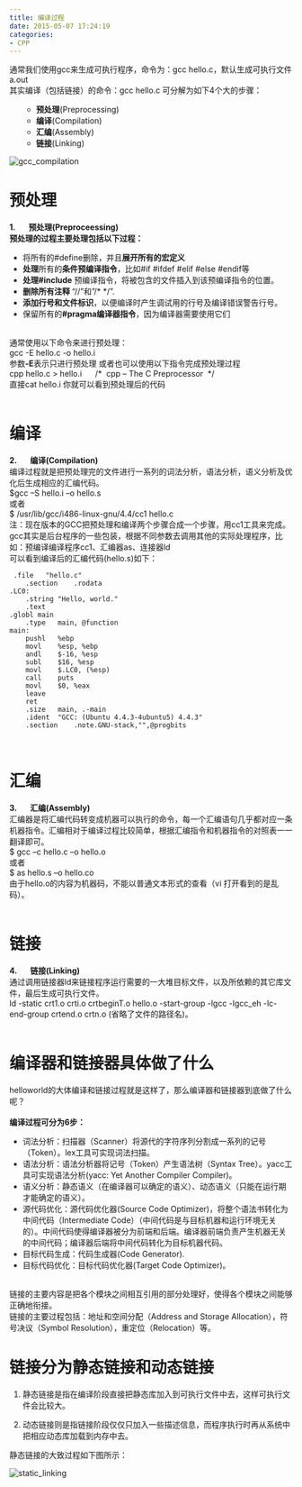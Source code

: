 ```yaml
---
title: 编译过程
date: 2015-05-07 17:24:19
categories:
- CPP
---
```


<p style="padding-bottom:0px; margin:0px; padding-left:0px; padding-right:0px; padding-top:0px">
通常我们使用gcc来生成可执行程序，命令为：gcc hello.c，默认生成可执行文件a.out</p>
<p style="padding-bottom:0px; margin:0px; padding-left:0px; padding-right:0px; padding-top:0px">
其实编译（包括链接）的命令：gcc hello.c 可分解为如下4个大的步骤：</p>
<ul>
<ul>
<li><strong>预处理</strong>(Preprocessing)</li><li><strong>编译</strong>(Compilation)</li><li><strong>汇编</strong>(Assembly)</li><li><strong>链接</strong>(Linking)</li></ul>
</ul>
</div>

![gcc_compilation](http://smilejay.com/wp-content/uploads/2012/01/gcc_compilation_stages.jpg)


<h1 id="预处理">预处理</h1>

<p style="padding-bottom:0px; margin:0px; padding-left:0px; padding-right:0px; padding-top:0px">
<strong>1.&nbsp;&nbsp;&nbsp;&nbsp;&nbsp;&nbsp; 预处理(Preproceessing)</strong></p>
<p style="padding-bottom:0px; margin:0px; padding-left:0px; padding-right:0px; padding-top:0px">
<strong>预处理的过程主要处理包括以下过程：</strong></p>
<ul>
<li>将所有的#define删除，并且<strong>展开所有的宏定义</strong></li><li><strong>处理</strong>所有的<strong>条件预编译指令</strong>，比如#if #ifdef #elif #else #endif等</li><li><strong>处理#include</strong><span>&nbsp;</span>预编译指令，将被包含的文件插入到该预编译指令的位置。</li><li><strong>删除所有注释<span>&nbsp;</span></strong>“//”和”/* */”.</li><li><strong>添加行号和文件标识</strong>，以便编译时产生调试用的行号及编译错误警告行号。</li><li>保留所有的<strong>#pragma编译器指令</strong>，因为编译器需要使用它们</li></ul>
<p style="padding-bottom:0px; margin:0px; padding-left:0px; padding-right:0px; padding-top:0px">
&nbsp;</p>
<p style="padding-bottom:0px; margin:0px; padding-left:0px; padding-right:0px; padding-top:0px">
通常使用以下命令来进行预处理：</p>
<p style="padding-bottom:0px; margin:0px; padding-left:0px; padding-right:0px; padding-top:0px">
gcc -E hello.c -o hello.i</p>
<p style="padding-bottom:0px; margin:0px; padding-left:0px; padding-right:0px; padding-top:0px">
参数<strong>-E</strong>表示只进行预处理 或者也可以使用以下指令完成预处理过程</p>
<p style="padding-bottom:0px; margin:0px; padding-left:0px; padding-right:0px; padding-top:0px">
cpp hello.c &gt; hello.i &nbsp;&nbsp;&nbsp;&nbsp;&nbsp;/* &nbsp;cpp – The C Preprocessor&nbsp; */</p>
<p style="padding-bottom:0px; margin:0px; padding-left:0px; padding-right:0px; padding-top:0px">
直接cat hello.i 你就可以看到预处理后的代码</p>
<p style="padding-bottom:0px; margin:0px; padding-left:0px; padding-right:0px; padding-top:0px">
&nbsp;</p>


# 编译

<p style="padding-bottom:0px; margin:0px; padding-left:0px; padding-right:0px; padding-top:0px">
<strong>2.&nbsp;&nbsp;&nbsp;&nbsp;&nbsp;&nbsp; 编译(Compilation)</strong></p>
<p style="padding-bottom:0px; margin:0px; padding-left:0px; padding-right:0px; padding-top:0px">
编译过程就是把预处理完的文件进行一系列的词法分析，语法分析，语义分析及优化后生成相应的汇编代码。</p>
<p style="padding-bottom:0px; margin:0px; padding-left:0px; padding-right:0px; padding-top:0px">
$gcc –S hello.i –o hello.s</p>
<p style="padding-bottom:0px; margin:0px; padding-left:0px; padding-right:0px; padding-top:0px">
或者</p>
<p style="padding-bottom:0px; margin:0px; padding-left:0px; padding-right:0px; padding-top:0px">
$ /usr/lib/gcc/i486-linux-gnu/4.4/cc1 hello.c</p>
<p style="padding-bottom:0px; margin:0px; padding-left:0px; padding-right:0px; padding-top:0px">
注：现在版本的GCC把预处理和编译两个步骤合成一个步骤，用cc1工具来完成。gcc其实是后台程序的一些包装，根据不同参数去调用其他的实际处理程序，比如：预编译编译程序cc1、汇编器as、连接器ld</p>
<p style="padding-bottom:0px; margin:0px; padding-left:0px; padding-right:0px; padding-top:0px">
可以看到编译后的汇编代码(hello.s)如下：</p>

```
 .file   "hello.c"
    .section    .rodata
.LC0:
    .string "Hello, world."
    .text
.globl main
    .type   main, @function
main:
    pushl   %ebp
    movl    %esp, %ebp
    andl    $-16, %esp
    subl    $16, %esp
    movl    $.LC0, (%esp)
    call    puts
    movl    $0, %eax
    leave
    ret
    .size   main, .-main
    .ident  "GCC: (Ubuntu 4.4.3-4ubuntu5) 4.4.3"
    .section    .note.GNU-stack,"",@progbits
```

<p style="padding-bottom:0px; margin:0px; padding-left:0px; padding-right:0px; padding-top:0px">
&nbsp;</p>

# 汇编

<p style="padding-bottom:0px; margin:0px; padding-left:0px; padding-right:0px; padding-top:0px">
<strong>3.&nbsp;&nbsp;&nbsp;&nbsp;&nbsp;&nbsp; 汇编(Assembly)</strong></p>
<p style="padding-bottom:0px; margin:0px; padding-left:0px; padding-right:0px; padding-top:0px">
汇编器是将汇编代码转变成机器可以执行的命令，每一个汇编语句几乎都对应一条机器指令。汇编相对于编译过程比较简单，根据汇编指令和机器指令的对照表一一翻译即可。</p>
<p style="padding-bottom:0px; margin:0px; padding-left:0px; padding-right:0px; padding-top:0px">
$ gcc –c hello.c –o hello.o</p>
<p style="padding-bottom:0px; margin:0px; padding-left:0px; padding-right:0px; padding-top:0px">
或者</p>
<p style="padding-bottom:0px; margin:0px; padding-left:0px; padding-right:0px; padding-top:0px">
$ as hello.s –o hello.co</p>
<p style="padding-bottom:0px; margin:0px; padding-left:0px; padding-right:0px; padding-top:0px">
由于hello.o的内容为机器码，不能以普通文本形式的查看（vi 打开看到的是乱码）。</p>
<p style="padding-bottom:0px; margin:0px; padding-left:0px; padding-right:0px; padding-top:0px">
&nbsp;</p>

# 链接


<p style="padding-bottom:0px; margin:0px; padding-left:0px; padding-right:0px; padding-top:0px"><strong>4.&nbsp;&nbsp;&nbsp;&nbsp;&nbsp;&nbsp; 链接(Linking)</strong></p>
<p style="padding-bottom:0px; margin:0px; padding-left:0px; padding-right:0px; padding-top:0px">
通过调用链接器ld来链接程序运行需要的一大堆目标文件，以及所依赖的其它库文件，最后生成可执行文件。</p>
<p style="padding-bottom:0px; margin:0px; padding-left:0px; padding-right:0px; padding-top:0px">
ld -static crt1.o crti.o crtbeginT.o hello.o -start-group -lgcc -lgcc_eh -lc-end-group crtend.o crtn.o (省略了文件的路径名)。</p>
<p style="padding-bottom:0px; margin:0px; padding-left:0px; padding-right:0px; padding-top:0px">
&nbsp;</p>

# 编译器和链接器具体做了什么

<p style="padding-bottom:0px; margin:0px; padding-left:0px; padding-right:0px; padding-top:0px">
helloworld的大体编译和链接过程就是这样了，那么编译器和链接器到底做了什么呢？</p>
<p style="padding-bottom:0px; margin:0px; padding-left:0px; padding-right:0px; padding-top:0px">
&nbsp;</p>
<p style="padding-bottom:0px; margin:0px; padding-left:0px; padding-right:0px; padding-top:0px">
<strong>编译过程可分为6步：</strong></p>

- 词法分析：扫描器（Scanner）将源代的字符序列分割成一系列的记号（Token）。lex工具可实现词法扫描。
- 语法分析：语法分析器将记号（Token）产生语法树（Syntax Tree）。yacc工具可实现语法分析(yacc: Yet Another Compiler Compiler)。
- 语义分析：静态语义（在编译器可以确定的语义）、动态语义（只能在运行期才能确定的语义）。
- 源代码优化：源代码优化器(Source Code Optimizer)，将整个语法书转化为中间代码（Intermediate Code）（中间代码是与目标机器和运行环境无关的）。中间代码使得编译器被分为前端和后端。编译器前端负责产生机器无关的中间代码；编译器后端将中间代码转化为目标机器代码。
- 目标代码生成：代码生成器(Code Generator).
- 目标代码优化：目标代码优化器(Target Code Optimizer)。

<p style="padding-bottom:0px; margin:0px; padding-left:0px; padding-right:0px; padding-top:0px">
&nbsp;</p>
<p style="padding-bottom:0px; margin:0px; padding-left:0px; padding-right:0px; padding-top:0px">
链接的主要内容是把各个模块之间相互引用的部分处理好，使得各个模块之间能够正确地衔接。</p>
<p style="padding-bottom:0px; margin:0px; padding-left:0px; padding-right:0px; padding-top:0px">
链接的主要过程包括：地址和空间分配（Address and Storage Allocation），符号决议（Symbol Resolution），重定位（Relocation）等。</p>

# 链接分为静态链接和动态链接

1. 静态链接是指在编译阶段直接把静态库加入到可执行文件中去，这样可执行文件会比较大。

2. 动态链接则是指链接阶段仅仅只加入一些描述信息，而程序执行时再从系统中把相应动态库加载到内存中去。


<p style="padding-bottom:0px; margin:0px; padding-left:0px; padding-right:0px; padding-top:0px">
静态链接的大致过程如下图所示：</p>

![static_linking](http://smilejay.com/wp-content/uploads/2012/01/linking.jpg)





